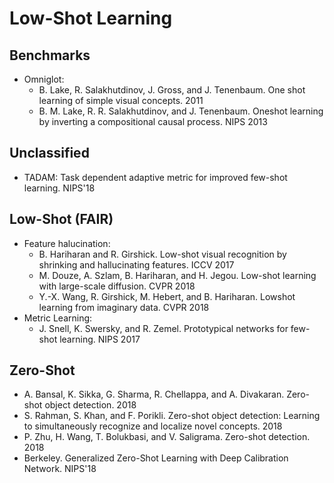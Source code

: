 # Low-Shot Learning

## Benchmarks
- Omniglot:
	- B. Lake, R. Salakhutdinov, J. Gross, and J. Tenenbaum. One shot learning of simple visual concepts. 2011
	- B. M. Lake, R. R. Salakhutdinov, and J. Tenenbaum. Oneshot learning by inverting a compositional causal process. NIPS 2013

## Unclassified
- TADAM: Task dependent adaptive metric for improved few-shot learning. NIPS'18

## Low-Shot (FAIR)
- Feature halucination:
	- B. Hariharan and R. Girshick. Low-shot visual recognition by shrinking and hallucinating features. ICCV 2017
	- M. Douze, A. Szlam, B. Hariharan, and H. Jegou. Low-shot learning with large-scale diffusion. CVPR 2018
	- Y.-X. Wang, R. Girshick, M. Hebert, and B. Hariharan. Lowshot learning from imaginary data. CVPR 2018
- Metric Learning:
	- J. Snell, K. Swersky, and R. Zemel. Prototypical networks for few-shot learning. NIPS 2017

## Zero-Shot
- A. Bansal, K. Sikka, G. Sharma, R. Chellappa, and A. Divakaran. Zero-shot object detection. 2018
- S. Rahman, S. Khan, and F. Porikli. Zero-shot object detection: Learning to simultaneously recognize and localize
novel concepts. 2018
- P. Zhu, H. Wang, T. Bolukbasi, and V. Saligrama. Zero-shot detection. 2018
- Berkeley. Generalized Zero-Shot Learning with Deep Calibration Network. NIPS'18